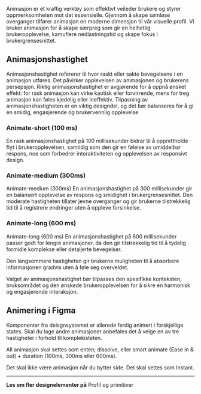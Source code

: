 <PageHeader title="Animasjoner" imagePath="Animasjoner" pageLevel=1></PageHeader>

Animasjon er et kraftig verktøy som effektivt veileder brukere og styrer oppmerksomheten mot det essensielle. Gjennom å skape sømløse overganger tilfører animasjon en moderne dimensjon til vår visuelle profil. Vi bruker animasjon for å skape særpreg som gir en helhetlig brukeropplevelse, kamuflere nedlastningstid og skape fokus i brukergrensesnittet.

## Animasjonshastighet

Animasjonshastighet refererer til hvor raskt eller sakte bevegelsene i en animasjon utføres. Det påvirker opplevelsen av animasjonen og brukerens persepsjon. Riktig animasjonshastighet er avgjørende for å oppnå ønsket effekt: for rask animasjon kan virke kaotisk eller forvirrende, mens for treg animasjon kan føles kjedelig eller ineffektiv. Tilpasning av animasjonshastigheten er en viktig designdel, og det bør balanseres for å gi en smidig, engasjerende og brukervennlig opplevelse

### Animate-short (100 ms)

En rask animasjonshastighet på 100 millisekunder bidrar til å opprettholde flyt i brukeropplevelsen, samtidig som den gir en følelse av umiddelbar respons, noe som forbedrer interaktiviteten og opplevelsen av responsivt design.

### Animate-medium (300ms)

Animate-medium (300ms)
En animasjonshastighet på 300 millisekunder gir en balansert opplevelse av respons og smidighet i brukergrensesnittet. Den moderate hastigheten tillater jevne overganger og gir brukerne tilstrekkelig tid til å registrere endringer uten å oppleve forsinkelse.

### Animate-long (600 ms)

Animate-long (600 ms)
En animasjonshastighet på 600 millisekunder passer godt for lengre animasjoner, da den gir tilstrekkelig tid til å tydelig formidle komplekse eller detaljerte bevegelser.

Den langsommere hastigheten gir brukerne muligheten til å absorbere informasjonen gradvis uten å føle seg overveldet.

Valget av animasjonshastighet bør tilpasses den spesifikke konteksten, bruksområdet og den ønskede brukeropplevelsen for å sikre en harmonisk og engasjerende interaksjon.

## Animering i Figma

Komponenter fra deisgnsystemet er allerede ferdig animert i forskjellige states. Skal du lage andre animasjoner anbefales det å velge en av tre hastigheter i forhold til komplekisteten.

All animasjon skal settes som enten; dissolve, eller smart animate (Ease in & out) + duration (100ms, 300ms eller 600ms).

<nve-alert open>
  <nve-icon slot="icon" name="info"></nve-icon>
    Det skal ikke være animasjon når du bytter side. Det skal settes som Instant.

</nve-alert>

<hr>

**Les om fler designelementer på**
<nve-button variant="neutral" href="https://nve.frontify.com/document/397706#/introduksjon/designsystem"><nve-icon name="open_in_new" slot="suffix"></nve-icon>Profil og primitiver</nve-button>
